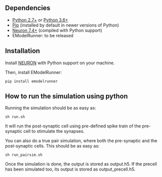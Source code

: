 ## Dependencies

- [Python 2.7+](https://www.python.org/download/releases/2.7/) or [Python 3.6+](https://www.python.org/downloads/release/python-360/)
- [Pip](https://pip.pypa.io) (installed by default in newer versions of Python)
- [Neuron 7.4+](http://neuron.yale.edu/) (compiled with Python support)
- EModelRunner: to be released

## Installation

Install [NEURON](http://neuron.yale.edu/) with Python support on your machine.

Then, install EModelRunner:

    pip install emodelrunner

## How to run the simulation using python

Running the simulation should be as easy as:

    sh run.sh

It will run the post-synaptic cell using pre-defined spike train of the pre-synaptic cell to stimulate the synapses.

You can also do a true pair simulation, where both the pre-synaptic and the post-synaptic cells. 
This should be as easy as:

    sh run_pairsim.sh

Once the simulation is done, the output is stored as output.h5. If the precell has been simulated too, its output is stored as output_precell.h5.
